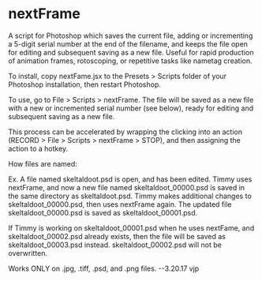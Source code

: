 # nextFrame
A script for Photoshop which saves the current file, adding or incrementing a 5-digit serial number at the end of the filename, and keeps the file open for editing and subsequent saving as a new file. Useful for rapid production of animation frames, rotoscoping, or repetitive tasks like nametag creation.

To install, copy nextFame.jsx to the Presets > Scripts folder of your Photoshop installation, then restart Photoshop.

To use, go to File > Scripts > nextFrame. The file will be saved as a new file with a new or incremented serial number (see below), ready for editing and subsequent saving as a new file.

This process can be accelerated by wrapping the clicking into an action (RECORD > File > Scripts > nextFrame > STOP), and then assigning the action to a hotkey.

How files are named:

Ex. A file named skeltaldoot.psd is open, and has been edited. Timmy uses nextFrame, and now a new file named skeltaldoot_00000.psd is saved in the same directory as skeltaldoot.psd. Timmy makes additional changes to skeltaldoot_00000.psd, then uses nextFrame again. The updated file skeltaldoot_00000.psd is saved as skeltaldoot_00001.psd.

If Timmy is working on skeltaldoot_00001.psd when he uses nextFame, and skeltaldoot_00002.psd already exists, then the file will be saved as skeltaldoot_00003.psd instead. skeltaldoot_00002.psd will not be overwritten.

Works ONLY on .jpg, .tiff, .psd, and .png files.
--3.20.17 vjp
